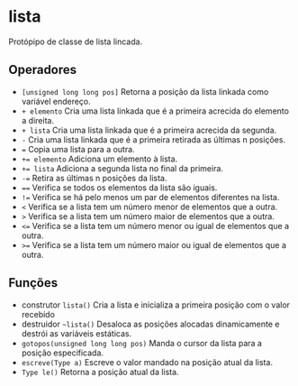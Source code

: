 # lista
Protópipo de classe de lista lincada.

## Operadores
 - `[unsigned long long pos]`
   Retorna a posição da lista linkada como variável endereço.
 - `+ elemento`
   Cria uma lista linkada que é a primeira acrecida do elemento a direita.
 - `+ lista`
   Cria uma lista linkada que é a primeira acrecida da segunda.
 - `-`
   Cria uma lista linkada que é a primeira retirada as últimas n posições.
 - `=`
   Copia uma lista para a outra.
 - `+= elemento`
   Adiciona um elemento à lista.
 - `+= lista`
   Adiciona a segunda lista no final da primeira.
 - `-=`
   Retira as últimas n posições da lista.
 - `==`
   Verifica se todos os elementos da lista são iguais.
 - `!=`
   Verifica se há pelo menos um par de elementos diferentes na lista.
 - `<`
   Verifica se a lista tem um número menor de elementos que a outra.
 - `>`
   Verifica se a lista tem um número maior de elementos que a outra.
 - `<=`
   Verifica se a lista tem um número menor ou igual de elementos que a outra.
 - `>=`
   Verifica se a lista tem um número maior ou igual de elementos que a outra.

## Funções
 - construtor `lista()`
   Cria a lista e inicializa a primeira posição com o valor recebido
 - destruidor `~lista()`
   Desaloca as posições alocadas dinamicamente e destrói as variáveis estáticas.
 - `gotopos(unsigned long long pos)`
   Manda o cursor da lista para a posição especificada.
 - `escreve(Type a)`
   Escreve o valor mandado na posição atual da lista.
 - `Type le()`
   Retorna a posição atual da lista.
